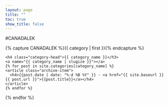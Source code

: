 ```yaml
---
layout: page
title: ""
toc: true
show_title: false
---
```


#CANADALEK
<div id="archives">
  <div class="archive-group">
    {% capture CANADALEK %}{{ category | first }}{% endcapture %}
    <div id="#{{ category_name | slugize }}"></div>
    <p></p>

    <h4 class="category-head">{{ category_name }}</h3>
    <a name="{{ category_name | slugize }}"></a>
    {% for post in site.categories[category_name] %}
    <article class="archive-item">
      <h4>{{post.date | date: "%-d %B %Y" }} - <a href="{{ site.baseurl }}{{ post.url }}">{{post.title}}</a></h4>
    </article>
    {% endfor %}
  </div>
{% endfor %}
</div>
